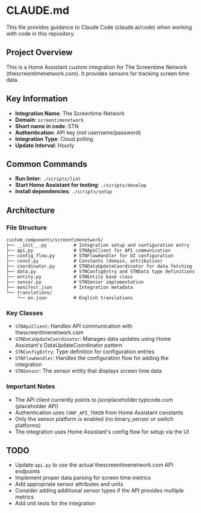 # CLAUDE.md

This file provides guidance to Claude Code (claude.ai/code) when working with code in this repository.

## Project Overview

This is a Home Assistant custom integration for The Screentime Network (thescreentimenetwork.com). It provides sensors for tracking screen time data.

## Key Information

- **Integration Name**: The Screentime Network
- **Domain**: `screentimenetwork`
- **Short name in code**: STN
- **Authentication**: API key (not username/password)
- **Integration Type**: Cloud polling
- **Update Interval**: Hourly

## Common Commands

- **Run linter**: `./scripts/lint`
- **Start Home Assistant for testing**: `./scripts/develop`
- **Install dependencies**: `./scripts/setup`

## Architecture

### File Structure
```
custom_components/screentimenetwork/
├── __init__.py          # Integration setup and configuration entry
├── api.py               # STNApiClient for API communication
├── config_flow.py       # STNFlowHandler for UI configuration
├── const.py             # Constants (domain, attribution)
├── coordinator.py       # STNDataUpdateCoordinator for data fetching
├── data.py              # STNConfigEntry and STNData type definitions
├── entity.py            # STNEntity base class
├── sensor.py            # STNSensor implementation
├── manifest.json        # Integration metadata
└── translations/
    └── en.json          # English translations
```

### Key Classes
- `STNApiClient`: Handles API communication with thescreentimenetwork.com
- `STNDataUpdateCoordinator`: Manages data updates using Home Assistant's DataUpdateCoordinator pattern
- `STNConfigEntry`: Type definition for configuration entries
- `STNFlowHandler`: Handles the configuration flow for adding the integration
- `STNSensor`: The sensor entity that displays screen time data

### Important Notes
- The API client currently points to jsonplaceholder.typicode.com (placeholder API)
- Authentication uses `CONF_API_TOKEN` from Home Assistant constants
- Only the sensor platform is enabled (no binary_sensor or switch platforms)
- The integration uses Home Assistant's config flow for setup via the UI

## TODO
- Update `api.py` to use the actual thescreentimenetwork.com API endpoints
- Implement proper data parsing for screen time metrics
- Add appropriate sensor attributes and units
- Consider adding additional sensor types if the API provides multiple metrics
- Add unit tests for the integration